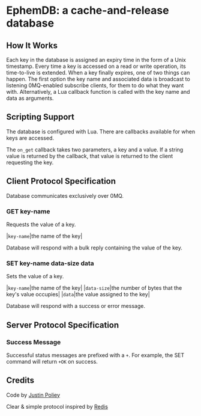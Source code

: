 # EphemDB: a cache-and-release database

## How It Works

Each key in the database is assigned an expiry time in the form of a Unix timestamp.
Every time a key is accessed on a read or write operation, its time-to-live is extended.
When a key finally expires, one of two things can happen.
The first option the key name and associated data is broadcast to listening 0MQ-enabled subscribe clients, for them to do what they want with.
Alternatively, a Lua callback function is called with the key name and data as arguments.

## Scripting Support

The database is configured with Lua.
There are callbacks available for when keys are accessed.

The `on_get` callback takes two parameters, a key and a value.
If a string value is returned by the callback, that value is returned to the client requesting the key.

## Client Protocol Specification

Database communicates exclusively over 0MQ.

### GET key-name

Requests the value of a key.

|`key-name`|the name of the key|

Database will respond with a bulk reply containing the value of the key.

### SET key-name data-size <new-line> data

Sets the value of a key.

|`key-name`|the name of the key|
|`data-size`|the number of bytes that the key's value occupies|
|`data`|the value assigned to the key|

Database will respond with a success or error message.

## Server Protocol Specification

### Success Message

Successful status messages are prefixed with a `+`.
For example, the SET command will return `+OK` on success.

## Credits

Code by [Justin Poliey](http://justinpoliey.com)

Clear & simple protocol inspired by [Redis](http://redis.io)